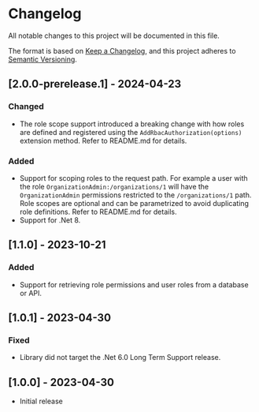 # Changelog

All notable changes to this project will be documented in this file.

The format is based on [Keep a Changelog](https://keepachangelog.com/en/1.0.0/),
and this project adheres to [Semantic Versioning](https://semver.org/spec/v2.0.0.html).

## [2.0.0-prerelease.1] - 2024-04-23

### Changed

- The role scope support introduced a breaking change with how roles are defined and registered using the `AddRbacAuthorization(options)` extension
  method. Refer to README.md for details.

### Added

- Support for scoping roles to the request path. For example a user with the role `OrganizationAdmin:/organizations/1` will have the `OrganizationAdmin`
  permissions restricted to the `/organizations/1` path. Role scopes are optional and can be parametrized to avoid duplicating role definitions. Refer
  to README.md for details.
- Support for .Net 8.


## [1.1.0] - 2023-10-21

### Added

- Support for retrieving role permissions and user roles from a database or API.


## [1.0.1] - 2023-04-30

### Fixed 

- Library did not target the .Net 6.0 Long Term Support release.

## [1.0.0] - 2023-04-30

- Initial release